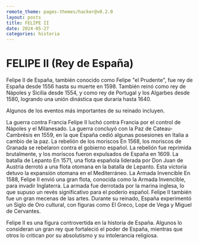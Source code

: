 ```yaml
---
remote_theme: pages-themes/hacker@v0.2.0
layout: posts
title: FELIPE II
date: 2024-05-27
categories: historia
---
```


# FELIPE II (Rey de España)



Felipe II de España, también conocido como Felipe "el Prudente", fue rey de España desde 1556 hasta su muerte en 1598. También reinó como rey de Nápoles y Sicilia desde 1554, y como rey de Portugal y los Algarbes desde 1580, logrando una unión dinástica que duraría hasta 1640.

Algunos de los eventos más importantes de su reinado incluyen.

La guerra contra Francia Felipe II luchó contra Francia por el control de Nápoles y el Milanesado. La guerra concluyó con la Paz de Cateau-Cambrésis en 1559, en la que España cedió algunas posesiones en Italia a cambio de la paz.
La rebelión de los moriscos En 1568, los moriscos de Granada se rebelaron contra el gobierno español. La rebelión fue reprimida brutalmente, y los moriscos fueron expulsados de España en 1609.
La batalla de Lepanto En 1571, una flota española liderada por Don Juan de Austria derrotó a una flota otomana en la batalla de Lepanto. Esta victoria detuvo la expansión otomana en el Mediterráneo.
La Armada Invencible En 1588, Felipe II envió una gran flota, conocida como la Armada Invencible, para invadir Inglaterra. La armada fue derrotada por la marina inglesa, lo que supuso un revés significativo para el poderío español.
Felipe II también fue un gran mecenas de las artes. Durante su reinado, España experimentó un Siglo de Oro cultural, con figuras como El Greco, Lope de Vega y Miguel de Cervantes.

Felipe II es una figura controvertida en la historia de España. Algunos lo consideran un gran rey que fortaleció el poder de España, mientras que otros lo critican por su absolutismo y su intolerancia religiosa.

